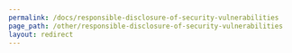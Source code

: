 ```yaml
---
permalink: /docs/responsible-disclosure-of-security-vulnerabilities
page_path: /other/responsible-disclosure-of-security-vulnerabilities
layout: redirect
---
```

